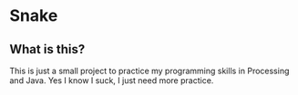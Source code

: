 # Snake
## What is this?
This is just a small project to practice my programming skills in Processing and Java. Yes I know I suck, I just need more practice.

